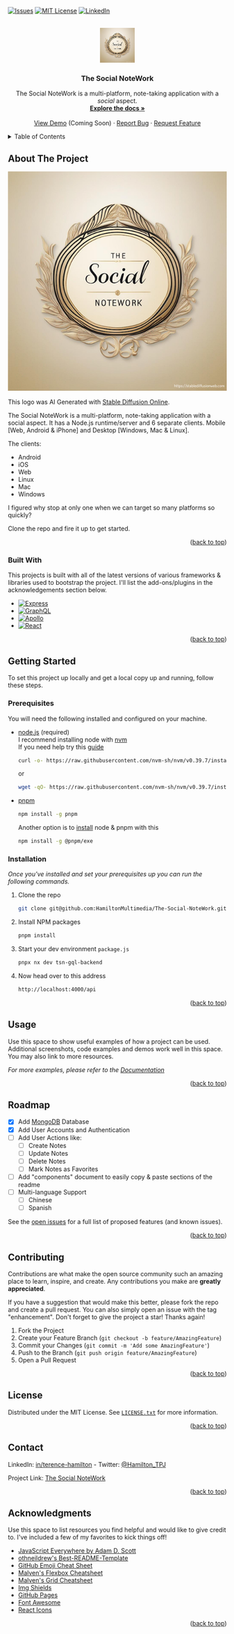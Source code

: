 <!-- Improved compatibility of back to top link:
See: https://github.com/othneildrew/Best-README-Template/pull/73 -->

<a name="readme-top"></a>

<!--
*** Thanks for checking out the Best-README-Template. If you have a suggestion
*** that would make this better, please fork the repo and create a pull request
*** or simply open an issue with the tag "enhancement".
*** Don't forget to give the project a star!
*** Thanks again! Now go create something AMAZING! :D
-->

<!-- PROJECT SHIELDS -->
<!--
*** I'm using markdown "reference style" links for readability.
*** Reference links are enclosed in brackets [ ] instead of parentheses ( ).
*** See the bottom of this document for the declaration of the reference variables
*** for contributors-url, forks-url, etc. This is an optional, concise syntax you may use.
*** https://www.markdownguide.org/basic-syntax/#reference-style-links
-->

<!-- [![Contributors][contributors-shield]][contributors-url] -->
<!-- [![Forks][forks-shield]][forks-url] -->
<!-- [![Stargazers][stars-shield]][stars-url] -->

[![Issues][issues-shield]][issues-url]
[![MIT License][license-shield]][license-url]
[![LinkedIn][linkedin-shield]][linkedin-url]

<!-- PROJECT LOGO -->
<br />
<div align="center">
  <a href="https://blog.hamilton-labs.com/projects/notework">
    <img src="images/logo.png" alt="Logo" width="80" height="80"></img>
  </a>

  <h3 align="center">The Social NoteWork</h3>

  <p align="center">
    The Social NoteWork is a multi-platform, note-taking application with a 
    <em>social</em> aspect.
    <br />
    <a href="https://blog.hamilton-labs.com/projects/notework">
    <strong>Explore the docs »</strong></a>
    <br />
    <br />
    <a href="https://blog.hamilton-labs.com/projects/notework">View Demo</a> (Coming Soon)
    ·
    <a href="https://github.com/HamiltonMultimedia/The-Social-NoteWork/issues">Report Bug</a>
    ·
    <a href="https://github.com/othneildrew/Best-README-Template/issues">
    Request Feature</a>
  </p>
</div>

<!-- TABLE OF CONTENTS -->
<details>
  <summary>Table of Contents</summary>
  <ol>
    <li>
      <a href="#about-the-project">About The Project</a>
      <ul>
        <li><a href="#built-with">Built With</a></li>
      </ul>
    </li>
    <li>
      <a href="#getting-started">Getting Started</a>
      <ul>
        <li><a href="#prerequisites">Prerequisites</a></li>
        <li><a href="#installation">Installation</a></li>
      </ul>
    </li>
    <li><a href="#usage">Usage</a></li>
    <li><a href="#roadmap">Roadmap</a></li>
    <li><a href="#contributing">Contributing</a></li>
    <li><a href="#license">License</a></li>
    <li><a href="#contact">Contact</a></li>
    <li><a href="#acknowledgments">Acknowledgments</a></li>
  </ol>
</details>

<!-- ABOUT THE PROJECT -->

## About The Project

<!-- [![The Social NoteWork][product-screenshot]](/images/logo.png) -->

<p align="center"><a href="https://blog.hamilton-labs.com/projects/notework">
<img src="images/logo.png" alt="Logo" width="auto" height="auto"></img>
</a></p>

This logo was AI Generated with <a href="https://stablediffusionweb.com/" target="_blank" rel="noopener">Stable Diffusion Online</a>.

The Social NoteWork is a multi-platform, note-taking application with a social aspect. It has a Node.js runtime/server and 6 separate clients. Mobile [Web, Android & iPhone] and Desktop [Windows, Mac & Linux].

The clients:

- Android
- iOS
- Web
- Linux
- Mac
- Windows

I figured why stop at only one when we can target so many platforms so quickly?

Clone the repo and fire it up to get started.

<p align="right">(<a href="#readme-top">back to top</a>)</p>

### Built With

This projects is built with all of the latest versions of various frameworks & libraries used to bootstrap the project. I'll list the add-ons/plugins in the acknowledgements section below.

  

- [![Express][Express.js]][Express-url]
- [![GraphQL][GraphQL]][GraphQL-url]
- [![Apollo][Apollo]][Apollo-url]
- [![React][React.js]][React-url]
<!-- - [![Angular][Angular.io]][Angular-url]
- [![Svelte][Svelte.dev]][Svelte-url]
- [![Laravel][Laravel.com]][Laravel-url]
- [![Bootstrap][Bootstrap.com]][Bootstrap-url]
- [![JQuery][JQuery.com]][JQuery-url] -->

<p align="right">(<a href="#readme-top">back to top</a>)</p>

<!-- GETTING STARTED -->

## Getting Started

To set this project up locally and get a local copy up and running, follow these steps.

### Prerequisites

You will need the following installed and configured on your machine.

- [node.js](https://nodejs.org/en) (required)  
I recommend installing node with [nvm](https://github.com/nvm-sh/nvm?tab=readme-ov-file#installing-and-updating)  
  If you need help try this [guide](https://www.freecodecamp.org/news/node-version-manager-nvm-install-guide/)
  ```sh 
  curl -o- https://raw.githubusercontent.com/nvm-sh/nvm/v0.39.7/install.sh | bash
  ```
  or
  ```sh 
  wget -qO- https://raw.githubusercontent.com/nvm-sh/nvm/v0.39.7/install.sh | bash
  ```
- [pnpm](https://pnpm.io/installation#using-npm) 
  ```sh
  npm install -g pnpm
  ```
  Another option is to [install](https://pnpm.io/installation#using-npm) node & pnpm with this
  ```sh 
  npm install -g @pnpm/exe
  ```

### Installation

_Once you've installed and set your prerequisites up you can run the following commands._

1. Clone the repo
   ```sh
   git clone git@github.com:HamiltonMultimedia/The-Social-NoteWork.git
   ```
2. Install NPM packages
   ```sh
   pnpm install
   ```
3. Start your dev environment `package.js`
   ```sh
   pnpx nx dev tsn-gql-backend
   ```
4. Now head over to this address 
   ```sh
   http://localhost:4000/api
   ```

<p align="right">(<a href="#readme-top">back to top</a>)</p>

<!-- USAGE EXAMPLES -->

## Usage

Use this space to show useful examples of how a project can be used. Additional screenshots, code examples and demos work well in this space. You may also link to more resources.

_For more examples, please refer to the [Documentation](https://example.com)_

<p align="right">(<a href="#readme-top">back to top</a>)</p>

<!-- ROADMAP -->

## Roadmap

- [x] Add [MongoDB](https://www.mongodb.com/) Database
- [x] Add User Accounts and Authentication
- [ ] Add User Actions like:
  - [ ] Create Notes
  - [ ] Update Notes
  - [ ] Delete Notes
  - [ ] Mark Notes as Favorites
- [ ] Add "components" document to easily copy & paste sections of the readme
- [ ] Multi-language Support
  - [ ] Chinese
  - [ ] Spanish

See the [open issues](https://github.com/othneildrew/Best-README-Template/issues) for a full list of proposed features (and known issues).

<p align="right">(<a href="#readme-top">back to top</a>)</p>

<!-- CONTRIBUTING -->

## Contributing

Contributions are what make the open source community such an amazing place to learn, inspire, and create. Any contributions you make are **greatly appreciated**.

If you have a suggestion that would make this better, please fork the repo and create a pull request. You can also simply open an issue with the tag "enhancement".
Don't forget to give the project a star! Thanks again!

1. Fork the Project
2. Create your Feature Branch (`git checkout -b feature/AmazingFeature`)
3. Commit your Changes (`git commit -m 'Add some AmazingFeature'`)
4. Push to the Branch (`git push origin feature/AmazingFeature`)
5. Open a Pull Request

<p align="right">(<a href="#readme-top">back to top</a>)</p>

<!-- LICENSE -->

## License

Distributed under the MIT License. See [`LICENSE.txt`](https://github.com/HamiltonMultimedia/The-Social-NoteWork/blob/main/LICENSE) for more information.

<p align="right">(<a href="#readme-top">back to top</a>)</p>

<!-- CONTACT -->

## Contact

LinkedIn: [in/terence-hamilton](https://www.linkedin.com/in/terence-hamilton/) - Twitter: [@Hamilton_TPJ](https://twitter.com/Hamilton_TPJ)

Project Link: [The Social NoteWork](https://github.com/HamiltonMultimedia/The-Social-NoteWork)

<p align="right">(<a href="#readme-top">back to top</a>)</p>

<!-- ACKNOWLEDGMENTS -->

## Acknowledgments

Use this space to list resources you find helpful and would like to give credit to. I've included a few of my favorites to kick things off!

- [JavaScript Everywhere by Adam D. Scott](https://www.oreilly.com/library/view/javascript-everywhere/9781492046974/)
- [othneildrew's Best-README-Template](https://github.com/othneildrew/Best-README-Template)
- [GitHub Emoji Cheat Sheet](https://www.webpagefx.com/tools/emoji-cheat-sheet)
- [Malven's Flexbox Cheatsheet](https://flexbox.malven.co/)
- [Malven's Grid Cheatsheet](https://grid.malven.co/)
- [Img Shields](https://shields.io)
- [GitHub Pages](https://pages.github.com)
- [Font Awesome](https://fontawesome.com)
- [React Icons](https://react-icons.github.io/react-icons/search)

<p align="right">(<a href="#readme-top">back to top</a>)</p>

<!-- MARKDOWN LINKS & IMAGES -->
<!-- https://www.markdownguide.org/basic-syntax/#reference-style-links -->

[contributors-shield]: https://img.shields.io/github/contributors/othneildrew/Best-README-Template.svg?style=for-the-badge
[contributors-url]: https://github.com/othneildrew/Best-README-Template/graphs/contributors
[forks-shield]: https://img.shields.io/github/forks/othneildrew/Best-README-Template.svg?style=for-the-badge
[forks-url]: https://github.com/othneildrew/Best-README-Template/network/members
[stars-shield]: https://img.shields.io/github/stars/othneildrew/Best-README-Template.svg?style=for-the-badge
[stars-url]: https://github.com/othneildrew/Best-README-Template/stargazers
[issues-shield]: https://img.shields.io/github/issues/HamiltonMultimedia/The-Social-NoteWork?style=for-the-badge&logo=github&color=yellow&link=https%3A%2F%2Fgithub.com%2FHamiltonMultimedia%2FThe-Social-NoteWork%2Fissues

[issues-url]: https://github.com/HamiltonMultimedia/The-Social-NoteWork/issues
[license-shield]: https://img.shields.io/github/license/HamiltonMultimedia/The-Social-NoteWork?style=for-the-badge&label=LICENSE&color=green&link=https%3A%2F%2Fgithub.com%2FHamiltonMultimedia%2FThe-Social-NoteWork%2Fblob%2Fmain%2FLICENSE
[license-url]: https://github.com/HamiltonMultimedia/The-Social-NoteWork/blob/main/LICENSE
[linkedin-shield]: https://img.shields.io/badge/LinkedIn-blue?style=for-the-badge&logo=linkedin&color=blue
[linkedin-url]: https://www.linkedin.com/in/terence-hamilton/
[product-screenshot]: images/logo.png
[Next.js]: https://img.shields.io/badge/next.js-000000?style=for-the-badge&logo=nextdotjs&logoColor=white
[Express.js]: https://img.shields.io/badge/Express-white?style=for-the-badge&logo=Express&logoColor=black

[Express-url]: https://expressjs.com/
[Next-url]: https://nextjs.org/
[React.js]: https://img.shields.io/badge/React-20232A?style=for-the-badge&logo=react&logoColor=61DAFB
[GraphQL]: https://img.shields.io/badge/GraphQL-white?style=for-the-badge&logo=GraphQL&color=hotpink

[GraphQL-url]: https://graphql.org/
[React-url]: https://reactjs.org/
[Apollo]: https://img.shields.io/badge/Apollo-white?style=for-the-badge&logo=Apollo%20GraphQL&color=purple

[Apollo-url]: https://www.apollographql.com/
[Angular.io]: https://img.shields.io/badge/Angular-DD0031?style=for-the-badge&logo=angular&logoColor=white
[Angular-url]: https://angular.io/
[Svelte.dev]: https://img.shields.io/badge/Svelte-4A4A55?style=for-the-badge&logo=svelte&logoColor=FF3E00
[Svelte-url]: https://svelte.dev/
[Laravel.com]: https://img.shields.io/badge/Laravel-FF2D20?style=for-the-badge&logo=laravel&logoColor=white
[Laravel-url]: https://laravel.com
[Bootstrap.com]: https://img.shields.io/badge/Bootstrap-563D7C?style=for-the-badge&logo=bootstrap&logoColor=white
[Bootstrap-url]: https://getbootstrap.com
[JQuery.com]: https://img.shields.io/badge/jQuery-0769AD?style=for-the-badge&logo=jquery&logoColor=white
[JQuery-url]: https://jquery.com

